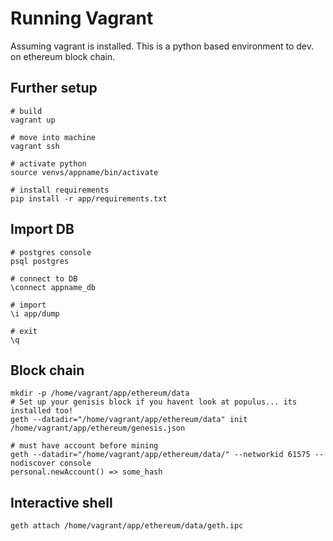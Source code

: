 # Running Vagrant
Assuming vagrant is installed. This is a python based environment to dev. on ethereum block chain.

## Further setup
```
# build
vagrant up

# move into machine
vagrant ssh

# activate python
source venvs/appname/bin/activate

# install requirements
pip install -r app/requirements.txt
```

## Import DB

```
# postgres console
psql postgres

# connect to DB
\connect appname_db

# import
\i app/dump

# exit
\q

```

## Block chain
```
mkdir -p /home/vagrant/app/ethereum/data
# Set up your genisis block if you havent look at populus... its installed too!
geth --datadir="/home/vagrant/app/ethereum/data" init /home/vagrant/app/ethereum/genesis.json

# must have account before mining
geth --datadir="/home/vagrant/app/ethereum/data/" --networkid 61575 --nodiscover console
personal.newAccount() => some_hash
```

## Interactive shell
```
geth attach /home/vagrant/app/ethereum/data/geth.ipc
```
